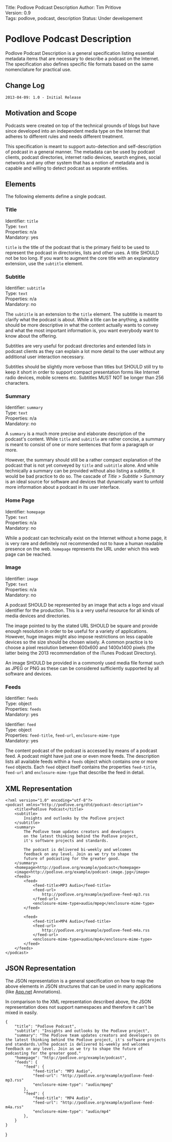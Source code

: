 Title: Podlove Podcast Description
Author: Tim Pritlove  
Version: 0.9  
Tags: podlove, podcast, description
Status: Under developement  

# Podlove Podcast Description #

Podlove Podcast Description is a general specification listing essential metadata items that are necessary to describe a podcast on the Internet. The specification also defines specific file formats based on the same  nomenclature for practical use.

## Change Log ##

	2013-04-09: 1.0 - Initial Release

## Motivation and Scope ##

Podcasts were created on top of the technical grounds of blogs but have since developed into an independent media type on the Internet that adheres to different rules and needs different treatment.

This specification is meant to support auto-detection and self-description of podcast in a general manner. The metadata can be used by podcast clients, podcast directories, internet radio devices, search engines, social networks and any other system that has a notion of metadata and is capable and willing to detect podcast as separate entities.

## Elements ##

The following elements define a single podcast.

### Title ###

Identifier: `title`  
Type: `text`  
Properties: n/a  
Mandatory: yes

`title` is the title of the podcast that is the primary field to be used to represent the podcast in directories, lists and other uses. A title SHOULD not be too long. If you want to augment the core title with an explanatory extension, use the `subtitle` element.

### Subtitle ###

Identifier: `subtitle`  
Type: `text`  
Properties: n/a  
Mandatory: no

The `subtitle` is an extension to the `title` element. The subtitle is meant to clarify what the podcast is about. While a title can be anything, a subtitle should be more descriptive in what the content actually wants to convey and what the most important information is, you want everybody want to know about the offering.

Subtitles are very useful for podcast directories and extended lists in podcast clients as they can explain a lot more detail to the user without any additional user interaction necessary.

Subtitles should be slightly more verbose than titles but SHOULD still try to keep it short in order to support compact presentation forms like Internet radio devices, mobile screens etc. Subtitles MUST NOT be longer than 256 characters.

### Summary ###

Identifier: `summary`  
Type: `text`  
Properties: n/a  
Mandatory: no

A `summary` is a much more precise and elaborate description of the podcast's content. While `title` and `subtitle` are rather concise, a summary is meant to consist of one or more sentences that form a paragraph or more.

However, the summary should still be a rather compact explanation of the podcast that is not yet conveyed by `title` and `subtitle` alone. And while technically a summary can be provided without also listing a subtitle, it would be bad practice to do so. The cascade of *Title > Subtitle > Summary* is an ideal source for software and devices that dynamically want to unfold more information about a podcast in its user interface.

### Home Page ###

Identifier: `homepage`  
Type: `text`  
Properties: n/a  
Mandatory: no

While a podcast can technically exist on the Internet without a home page, it is very rare and definitely not recommended not to have a human readable presence on the web. `homepage` represents the URL under which this web page can be reached.

### Image ###

Identifier: `image`  
Type: `text`  
Properties: n/a  
Mandatory: no

A podcast SHOULD be represented by an image that acts a logo and visual identifier  for the production. This is a very useful resource for all kinds of media devices and directories.

The image pointed to by the stated URL SHOULD be square and provide enough resolution in order to be useful for a variety of applications. However, huge images might also impose restrictions on less capable devices so the size should be chosen wisely. A common practice is to choose a pixel resolution between 600x600 and 1400x1400 pixels (the latter being the 2013 recommendation of the iTunes Podcast Directory).

An image SHOULD be provided in a commonly used media file format such as JPEG or PNG as these can be considered sufficiently supported by all software and devices.

### Feeds ###

Identifier: `feeds`  
Type: object  
Properties: `feeds`  
Mandatory: yes

Identifier: `feed`  
Type: object  
Properties: `feed-title`,  `feed-url`,  `enclosure-mime-type`  
Mandatory: yes

The content podcast of the podcast is accessed by means of a podcast feed. A podcast might have just one or even more feeds. The description lists all available feeds within a `feeds` object which contains one or more `feed` objects. Each `feed` object itself contains the properties `feed-title`,  `feed-url` and  `enclosure-mime-type`  that describe the feed in detail.

## XML Representation ##

	<?xml version="1.0" encoding="utf-8"?>
	<podcast xmlns="http://podlove.org/dtd/podcast-description">
		<title>Podlove Podcast</title>
		<subtitle>
			Insights and outlooks by the Podlove project
		</subtitle>
		<summary>
			The Podlove team updates creators and developers
			on the latest thinking behind the Podlove project,
			it's software projects and standards.
			
			The podcast is delivered bi-weekly and welcomes
			feedback on any level. Join as we try to shape the
			future of podcasting for the greater good.
		</summary>
		<homepage>http://podlove.org/example/podcast</homepage>
		<image>http://podlove.org/example/podcast-image.jpg</image>
		<feeds>
			<feed>
				<feed-title>MP3 Audio</feed-title>
				<feed-url>
					http://podlove.org/example/podlove-feed-mp3.rss
				</feed-url>
				<enclosure-mime-type>audio/mpeg</enclosure-mime-type>
			</feed>
			
			<feed>
				<feed-title>MP4 Audio</feed-title>
				<feed-url>
					http://podlove.org/example/podlove-feed-m4a.rss
				</feed-url>
				<enclosure-mime-type>audio/mp4</enclosure-mime-type>
			</feed>
		</feeds>
	</podcast>

## JSON Representation ##

The JSON representation is a general specification on how to map the above elements in JSON structures that can be used in many applications (like [App.net](http://App.net) Annotations).

In comparison to the XML representation described above, the JSON representation does not support namespaces and therefore it can't be mixed in easily.

	{
		"title": "Podlove Podcast",
		"subtitle": "Insights and outlooks by the Podlove project",
		"summary": "The Podlove team updates creators and developers on the latest thinking behind the Podlove project, it's software projects and standards.\nThe podcast is delivered bi-weekly and welcomes feedback on any level. Join as we try to shape the future of podcasting for the greater good."
		"homepage": "http://podlove.org/example/podcast",
		"feeds": {
			"feed": {
				"feed-title": "MP3 Audio",
				"feed-url": "http://podlove.org/example/podlove-feed-mp3.rss"
				"enclosure-mime-type": "audio/mpeg"
			},
			"feed": {
				"feed-title": "MP4 Audio",
				"feed-url": "http://podlove.org/example/podlove-feed-m4a.rss"
				"enclosure-mime-type": "audio/mp4"
			},
		}
	}
}
		
		